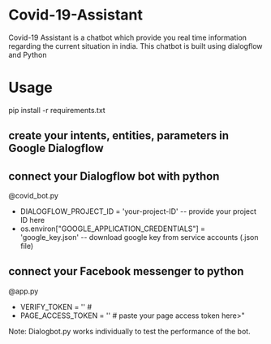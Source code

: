 # Covid-19-Assistant
Covid-19 Assistant is a chatbot which provide you real time information regarding the current situation in india. 
This chatbot is built using dialogflow and Python

# Usage
pip install -r requirements.txt

## create your intents, entities, parameters in Google Dialogflow
## connect your Dialogflow bot with python
@covid_bot.py
* DIALOGFLOW_PROJECT_ID = 'your-project-ID' -- provide your project ID here
* os.environ["GOOGLE_APPLICATION_CREDENTIALS"] = 'google_key.json' -- download google key from service accounts (.json file)

## connect your Facebook messenger to python
@app.py
* VERIFY_TOKEN = ''  # <paste your verify token here>
* PAGE_ACCESS_TOKEN = ''  # paste your page access token here>"

Note: Dialogbot.py works individually to test the performance of the bot.
